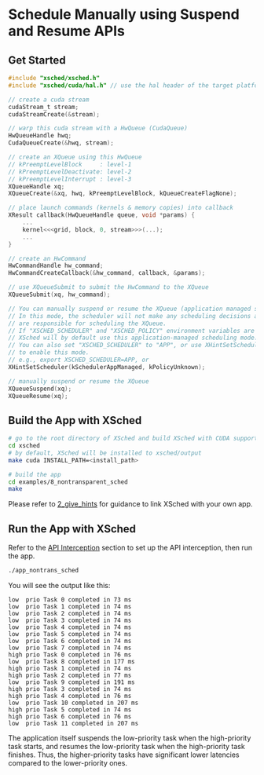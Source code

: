 # Schedule Manually using Suspend and Resume APIs

## Get Started

```c
#include "xsched/xsched.h"
#include "xsched/cuda/hal.h" // use the hal header of the target platform

// create a cuda stream
cudaStream_t stream;
cudaStreamCreate(&stream);

// warp this cuda stream with a HwQueue (CudaQueue)
HwQueueHandle hwq;
CudaQueueCreate(&hwq, stream);

// create an XQueue using this HwQueue
// kPreemptLevelBlock     : level-1
// kPreemptLevelDeactivate: level-2
// kPreemptLevelInterrupt : level-3
XQueueHandle xq;
XQueueCreate(&xq, hwq, kPreemptLevelBlock, kQueueCreateFlagNone);

// place launch commands (kernels & memory copies) into callback
XResult callback(HwQueueHandle queue, void *params) {
    ...
    kernel<<<grid, block, 0, stream>>>(...);
    ...
}

// create an HwCommand
HwCommandHandle hw_command;
HwCommandCreateCallback(&hw_command, callback, &params);

// use XQueueSubmit to submit the HwCommand to the XQueue
XQueueSubmit(xq, hw_command);

// You can manually suspend or resume the XQueue (application managed scheduling mode).
// In this mode, the scheduler will not make any scheduling decisions and apps
// are responsible for scheduling the XQueue.
// If "XSCHED_SCHEDULER" and "XSCHED_POLICY" environment variables are not set,
// XSched will by default use this application-managed scheduling mode.
// You can also set "XSCHED_SCHEDULER" to "APP", or use XHintSetScheduler()
// to enable this mode.
// e.g., export XSCHED_SCHEDULER=APP, or
XHintSetScheduler(kSchedulerAppManaged, kPolicyUnknown);

// manually suspend or resume the XQueue
XQueueSuspend(xq);
XQueueResume(xq);
```

## Build the App with XSched

```bash
# go to the root directory of XSched and build XSched with CUDA support
cd xsched
# by default, XSched will be installed to xsched/output
make cuda INSTALL_PATH=<install_path>

# build the app
cd examples/8_nontransparent_sched
make
```

Please refer to [2_give_hints](../2_give_hints/README.md#link-xsched-with-your-own-app) for guidance to link XSched with your own app.

## Run the App with XSched

Refer to the [API Interception](../../README.md) section to set up the API interception, then run the app.

```bash
./app_nontrans_sched
```

You will see the output like this:

```psl
low  prio Task 0 completed in 73 ms
low  prio Task 1 completed in 74 ms
low  prio Task 2 completed in 74 ms
low  prio Task 3 completed in 74 ms
low  prio Task 4 completed in 74 ms
low  prio Task 5 completed in 74 ms
low  prio Task 6 completed in 74 ms
low  prio Task 7 completed in 74 ms
high prio Task 0 completed in 76 ms
low  prio Task 8 completed in 177 ms
high prio Task 1 completed in 74 ms
high prio Task 2 completed in 77 ms
low  prio Task 9 completed in 191 ms
high prio Task 3 completed in 74 ms
high prio Task 4 completed in 76 ms
low  prio Task 10 completed in 207 ms
high prio Task 5 completed in 74 ms
high prio Task 6 completed in 76 ms
low  prio Task 11 completed in 207 ms
```

The application itself suspends the low-priority task when the high-priority task starts,
and resumes the low-priority task when the high-priority task finishes.
Thus, the higher-priority tasks have significant lower latencies compared to the lower-priority ones.

